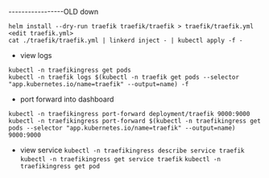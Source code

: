 

  
-----------------OLD down

```
helm install --dry-run traefik traefik/traefik > traefik/traefik.yml
<edit traefik.yml>
cat ./traefik/traefik.yml | linkerd inject - | kubectl apply -f -
```

* view logs
```
kubectl -n traefikingress get pods
kubectl -n traefik logs $(kubectl -n traefik get pods --selector "app.kubernetes.io/name=traefik" --output=name) -f
```

* port forward into dashboard
```
kubectl -n traefikingress port-forward deployment/traefik 9000:9000
kubectl -n traefikingress port-forward $(kubectl -n traefikingress get pods --selector "app.kubernetes.io/name=traefik" --output=name) 9000:9000
```

* view service
`kubectl -n traefikingress describe service traefik`
`kubectl -n traefikingress get service traefik`
`kubectl -n traefikingress get pod`
